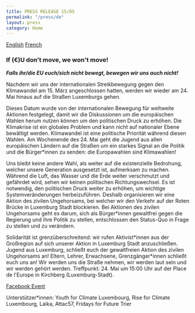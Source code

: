 ```yaml
---
title: PRESS RELEASE 15/05
permalink: "/press/de"
layout: press
category: Home
---
```


[English](en) [French](fr)

### If (€)U don’t move, we won't move!

***Falls ihr/die EU euch/sich nicht bewegt, bewegen wir uns auch nicht!***

Nachdem wir uns der internationalen Streikbewegung gegen den Klimawandel am 15. März angeschlossen hatten, werden wir wieder am 24. Mai hinaus auf die Straßen Luxemburgs gehen.

Dieses Datum wurde von der internationalen Bewegung für weltweite Aktionen festgelegt, damit wir die Diskussionen um die europäischen Wahlen herum nutzen können um den politischen Druck zu erhöhen. Die Klimakrise ist ein globales Problem und kann nicht auf nationaler Ebene bewältigt werden. Klimawandel ist eine politische Priorität während diesen Wahlen. Am Wochenende des 24. Mai geht die Jugend aus allen europäischen Ländern auf die Straßen um ein starkes Signal an die Politik und die Bürger\*innen zu senden: die Europawahlen sind Klimawahlen!

Uns bleibt keine andere Wahl, als weiter auf die existenzielle Bedrohung, welcher unsere Generation ausgesetzt ist, aufmerksam zu machen. Während die Luft, das Wasser und die Erde weiter verschmutzt und gefährdet wird, sehen wir keinen politischen Richtungswechsel. Es ist notwendig, den politischen Druck weiter zu erhöhen, um wichtige Systemveränderungen herbeizuführen. Deshalb organisieren wir eine Aktion des zivilen Ungehorsams, bei welcher wir den Verkehr auf der Roten Brücke in Luxemburg Stadt blockieren. Bei Aktionen des zivilen Ungehorsams geht es darum, sich als Bürger\*innen gewaltfrei gegen die Regierung und ihre Politik zu stellen, entschlossen den Status-Quo in Frage zu stellen und zu verändern. 

Solidarität ist grenzüberschreitend: wir rufen Aktivist\*innen aus der Großregion auf sich unserer Aktion in Luxemburg Stadt anzuschließen.
Jugend aus Luxemburg, schließt euch der gewaltfreien Aktion des zivilen Ungehorsams an!
Eltern, Lehrer, Erwachsene, Grenzgänger\*innen schließt euch uns an!
Wir werden uns die Straße nehmen, wir werden laut sein und wir werden gehört werden.
Treffpunkt: 24. Mai um 15:00 Uhr auf der Place de l'Europe in Kirchberg (Luxemburg-Stadt).

[Facebook Event](https://www.facebook.com/events/430147554456065/)

Unterstützer*innen: Youth for Climate Luxembourg, Rise for Climate Luxembourg, Laika, Attac57, Fridays for Future Trier